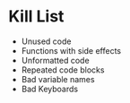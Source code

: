 Kill List
=========
* Unused code
* Functions with side effects
* Unformatted code
* Repeated code blocks
* Bad variable names
* Bad Keyboards
